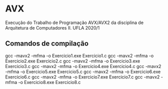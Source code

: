 # AVX
Execução do Trabalho de Programação AVX/AVX2 da disciplina de Arquitetura de Computadores II. UFLA 2020/1

## Comandos de compilação
gcc -mavx2 -mfma -o Exercicio1.exe Exercicio1.c
gcc -mavx2 -mfma -o Exercicio2.exe Exercicio2.c
gcc -mavx2 -mfma -o Exercicio3.exe Exercicio3.c
gcc -mavx2 -mfma -o Exercicio4.exe Exercicio4.c
gcc -mavx2 -mfma -o Exercicio5.exe Exercicio5.c
gcc -mavx2 -mfma -o Exercicio6.exe Exercicio6.c
gcc -mavx2 -mfma -o Exercicio7.exe Exercicio7.c
gcc -mavx2 -mfma -o Exercicio8.exe Exercicio8.c
